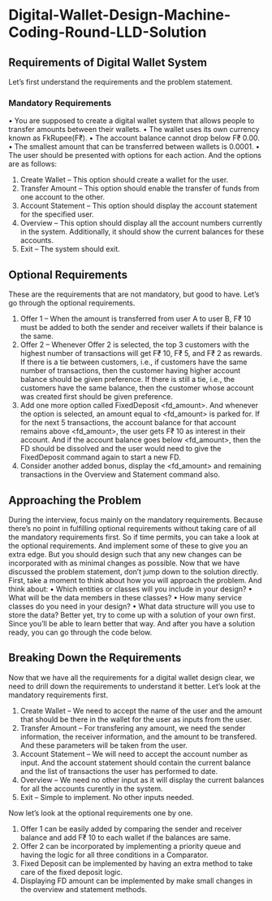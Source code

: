 # Digital-Wallet-Design-Machine-Coding-Round-LLD-Solution

## Requirements of Digital Wallet System

Let’s first understand the requirements and the problem statement.
### Mandatory Requirements
•	You are supposed to create a digital wallet system that allows people to transfer amounts between their wallets.
•	The wallet uses its own currency known as FkRupee(F₹).
•	The account balance cannot drop below F₹ 0.00.
•	The smallest amount that can be transferred between wallets is 0.0001.
•	The user should be presented with options for each action. And the options are as follows:
1.	Create Wallet – This option should create a wallet for the user.
2.	Transfer Amount – This option should enable the transfer of funds from one account to the other.
3.	Account Statement – This option should display the account statement for the specified user.
4.	Overview – This option should display all the account numbers currently in the system. Additionally, it should show the current balances for these accounts.
5.	Exit – The system should exit.
## Optional Requirements
These are the requirements that are not mandatory, but good to have. Let’s go through the optional requirements.
1.	Offer 1 – When the amount is transferred from user A to user B, F₹ 10 must be added to both the sender and receiver wallets if their balance is the same.
2.	Offer 2 – Whenever Offer 2 is selected, the top 3 customers with the highest number of transactions will get F₹ 10, F₹ 5, and F₹ 2 as rewards. If there is a tie between customers, i.e., if customers have the same number of transactions, then the customer having higher account balance should be given preference. If there is still a tie, i.e., the customers have the same balance, then the customer whose account was created first should be given preference.
3.	Add one more option called FixedDeposit <fd_amount>. And whenever the option is selected, an amount equal to <fd_amount> is parked for. If for the next 5 transactions, the account balance for that account remains above <fd_amount>, the user gets F₹ 10 as interest in their account. And if the account balance goes below <fd_amount>, then the FD should be dissolved and the user would need to give the FixedDeposit command again to start a new FD.
4.	Consider another added bonus, display the <fd_amount> and remaining transactions in the Overview and Statement command also.
## Approaching the Problem
During the interview, focus mainly on the mandatory requirements. Because there’s no point in fulfilling optional requirements without taking care of all the mandatory requirements first. So if time permits, you can take a look at the optional requirements. And implement some of these to give you an extra edge. But you should design such that any new changes can be incorporated with as minimal changes as possible.
Now that we have discussed the problem statement, don’t jump down to the solution directly. First, take a moment to think about how you will approach the problem. And think about:
•	Which entities or classes will you include in your design?
•	What will be the data members in these classes?
•	How many service classes do you need in your design?
•	What data structure will you use to store the data?
Better yet, try to come up with a solution of your own first. Since you’ll be able to learn better that way. And after you have a solution ready, you can go through the code below.
## Breaking Down the Requirements
Now that we have all the requirements for a digital wallet design clear, we need to drill down the requirements to understand it better.
Let’s look at the mandatory requirements first.
1.	Create Wallet – We need to accept the name of the user and the amount that should be there in the wallet for the user as inputs from the user.
2.	Transfer Amount – For transfering any amount, we need the sender information, the receiver information, and the amount to be transfered. And these parameters will be taken from the user.
3.	Account Statement – We will need to accept the account number as input. And the account statement should contain the current balance and the list of transactions the user has performed to date.
4.	Overview – We need no other input as it will display the current balances for all the accounts curently in the system.
5.	Exit – Simple to implement. No other inputs needed.
   
Now let’s look at the optional requirements one by one.
1.	Offer 1 can be easily added by comparing the sender and receiver balance and add F₹ 10 to each wallet if the balances are same.
2.	Offer 2 can be incorporated by implementing a priority queue and having the logic for all three conditions in a Comparator.
3.	Fixed Deposit can be implemented by having an extra method to take care of the fixed deposit logic.
4.	Displaying FD amount can be implemented by make small changes in the overview and statement methods.

